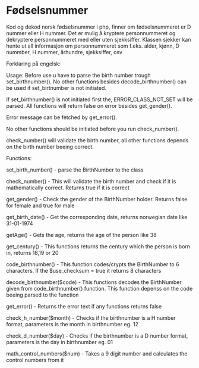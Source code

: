 # Fødselsnummer
Kod og dekod norsk fødselsnummer i php, finner om fødselsnummeret er D nummer eller H nummer. Det er mulig å kryptere personnummeret og dekryptere personnummeret med eller uten sjekksiffer.
Klassen sjekker kan hente ut all informasjon om personnummeret som f.eks. alder, kjønn, D nummber, H nummer, århundre, sjekksiffer, osv


Forklaring på engelsk:

Usage:
Before use u have to parse the birth number trough set_birthnumber(). No other functions besides decode_birthnumber() can be used if set_birtnumber is not initiated. 

If set_birthnumber() is not initiated first the, ERROR_CLASS_NOT_SET will be parsed. All functions will return false on error besides get_gender().

Error message can be fetched by get_error().

No other functions should be initiated before you run check_number(). 

check_number() will validate the birth number, all other functions depends on the birth number beeing correct.

Functions:

set_birth_number()			- parse the BirthNumber to the class

check_number()				- This will validate the birth number and check if it is mathematically correct. Returns true if it is correct

get_gender()				- Check the gender of the BirthNumber holder. Returns false for female and true for male

get_birth_date()			- Get the corresponding date, returns norwegian date like 31-01-1974

getAge()					- Gets the age, returns the age of the person like 38

get_century()				- This functions returns the century which the person is born in, returns 18,19 or 20

code_birthnumber()			- This function codes/crypts the BirthNumber to 6 characters. If the $use_checksum = true it returns 8 characters

decode_birthnumber($code)	- This functions decodes the BirthNumber given from code_birthnumber() function. This function depenss on the code beeing parsed to the function

get_error()					- Returns the error text if any functions returns false

check_h_number($month)		- Checks if the birthnumber is a H number format, parameters is the month in birthnumber eg. 12

check_d_number($day)		- Checks if the birthnumber is a D number format, parameters is the day in birthnumber eg. 01

math_control_numbers($num) 	- Takes a 9 digit number and calculates the control numbers from it
